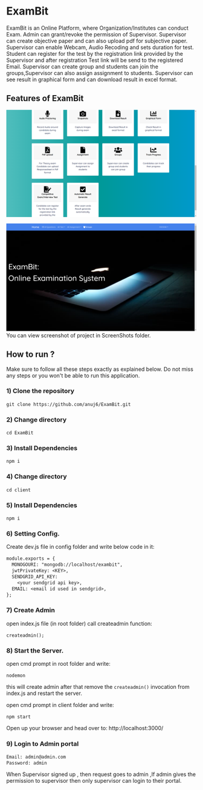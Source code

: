 # ExamBit

ExamBit is an Online Platform, where Organization/Institutes can conduct Exam. Admin can grant/revoke the permission of Supervisor. Supervisor
can create objective paper and can also upload pdf for subjective paper. Supervisor can enable Webcam, Audio Recoding and sets duration for test.
Student can register for the test by the registration link provided by the Supervisor and after registration Test link will be send to the registered Email.
Supervisor can create group and students can join the groups,Supervisor can also assign assignment to students. Supervisor can see result in graphical form and can download result in excel format.

## Features of ExamBit

![Features Image](https://github.com/mayankaggarwal098/ExamBit/blob/master/ScreenShots/Features.png)

[![HomeScreen](https://github.com/mayankaggarwal098/ExamBit/blob/master/ScreenShots/HomeScreen.png)](https://youtu.be/NPLoxiDHNc8)
You can view screenshot of project in ScreenShots folder.

## How to run ?

Make sure to follow all these steps exactly as explained below. Do not miss any steps or you won't be able to run this application.

### 1) Clone the repository

```
git clone https://github.com/anuj6/ExamBit.git
```

### 2) Change directory

```
cd ExamBit
```

### 3) Install Dependencies

```
npm i
```

### 4) Change directory

```
cd client
```

### 5) Install Dependencies

```
npm i
```

### 6) Setting Config.

Create dev.js file in config folder and write below code in it:

```
module.exports = {
  MONOGOURI: "mongodb://localhost/exambit",
  jwtPrivateKey: <KEY>,
  SENDGRID_API_KEY:
    <your sendgrid api key>,
  EMAIL: <email id used in sendgrid>,
};
```

### 7) Create Admin

open index.js file (in root folder)
call createadmin function:

```
createadmin();
```

### 8) Start the Server.

open cmd prompt in root folder and write:

```
nodemon
```

this will create admin after that remove the `createadmin()` invocation from index.js and restart the server.

open cmd prompt in client folder and write:

```
npm start
```

Open up your browser and head over to:
http://localhost:3000/

### 9) Login to Admin portal

```
Email: admin@admin.com
Password: admin
```

When Supervisor signed up , then request goes to admin ,If admin gives the permission to supervisor then only supervisor can login to their portal.
